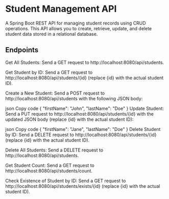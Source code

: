 # Student Management API
A Spring Boot REST API for managing student records using CRUD operations. This API allows you to create, retrieve, update, and delete student data stored in a relational database.


## Endpoints

Get All Students: Send a GET request to http://localhost:8080/api/students.

Get Student by ID: Send a GET request to http://localhost:8080/api/students/{id} (replace {id} with the actual student ID).

Create a New Student: Send a POST request to http://localhost:8080/api/students with the following JSON body:

json
Copy code
{
  "firstName": "John",
  "lastName": "Doe"
}
Update Student: Send a PUT request to http://localhost:8080/api/students/{id} with the updated JSON body (replace {id} with the actual student ID):

json
Copy code
{
  "firstName": "Jane",
  "lastName": "Doe"
}
Delete Student by ID: Send a DELETE request to http://localhost:8080/api/students/{id} (replace {id} with the actual student ID).

Delete All Students: Send a DELETE request to http://localhost:8080/api/students.

Get Student Count: Send a GET request to http://localhost:8080/api/students/count.

Check Existence of Student by ID: Send a GET request to http://localhost:8080/api/students/exists/{id} (replace {id} with the actual student ID).
